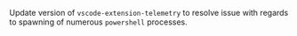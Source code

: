 Update version of `vscode-extension-telemetry` to resolve issue with regards to spawning of numerous `powershell` processes.
